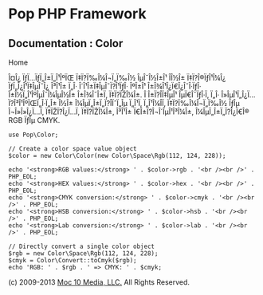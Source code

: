 Pop PHP Framework
=================

Documentation : Color
---------------------

Home

Î¤Î¿ ÏƒÏ…ÏƒÏ„Î±Ï„Î¹ÎºÏŒ Ï‡Ï?Ï‰Î¼Î¬Ï„Ï‰Î½ ÎµÎ¯Î½Î±Î¹ Î­Î½Î±
Ï‡Ï?Î®ÏƒÎ¹Î¼Î¿ ÏƒÏ„Î¿Î¹Ï‡ÎµÎ¯Î¿ Î³Î¹Î± Ï„Î· Î´Î¹Î±Ï‡ÎµÎ¯Ï?Î¹ÏƒÎ· ÎºÎ±Î¹
Î±Î¾Î¹Î¿Ï€Î¿Î¯Î·ÏƒÎ· Î±Î½Ï„Î¹ÎºÎµÎ¯Î¼ÎµÎ½Î± Î±Î¾Î¯Î±Ï‚ Ï‡Ï?ÏŽÎ¼Î±. Î
Î±Ï?Î­Ï‡ÎµÎ¹ ÎµÏ€Î¯ÏƒÎ·Ï‚ Ï„Î· Î»ÎµÎ¹Ï„Î¿Ï…Ï?Î³Î¹ÎºÏŒÏ„Î·Ï„Î± Î½Î±
Î¼ÎµÏ„Î±Ï„Ï?Î­ÏˆÏ„Îµ Ï„Î¹Ï‚ Ï„Î¹Î¼Î­Ï‚ Ï‡Ï?Ï‰Î¼Î¬Ï„Ï‰Î½ ÏƒÎµ
Î¬Î»Î»Î¿Ï…Ï‚ Ï‡ÏŽÏ?Î¿Ï…Ï‚ Ï‡Ï?ÏŽÎ¼Î±, Î³Î¹Î± Ï€Î±Ï?Î¬Î´ÎµÎ¹Î³Î¼Î±,
Î¼ÎµÏ„Î±Ï„Ï?Î¿Ï€Î® RGB ÏƒÎµ CMYK.

    use Pop\Color;

    // Create a color space value object
    $color = new Color\Color(new Color\Space\Rgb(112, 124, 228));

    echo '<strong>RGB values:</strong> ' . $color->rgb . '<br /><br />' . PHP_EOL;
    echo '<strong>HEX values:</strong> ' . $color->hex . '<br /><br />' . PHP_EOL;
    echo '<strong>CMYK conversion:</strong> ' . $color->cmyk . '<br /><br />' . PHP_EOL;
    echo '<strong>HSB conversion:</strong> ' . $color->hsb . '<br /><br />' . PHP_EOL;
    echo '<strong>Lab conversion:</strong> ' . $color->lab . '<br /><br />' . PHP_EOL;

    // Directly convert a single color object
    $rgb = new Color\Space\Rgb(112, 124, 228);
    $cmyk = Color\Convert::toCmyk($rgb);
    echo 'RGB: ' . $rgb . ' => CMYK: ' . $cmyk;

\(c) 2009-2013 [Moc 10 Media, LLC.](http://www.moc10media.com) All
Rights Reserved.
